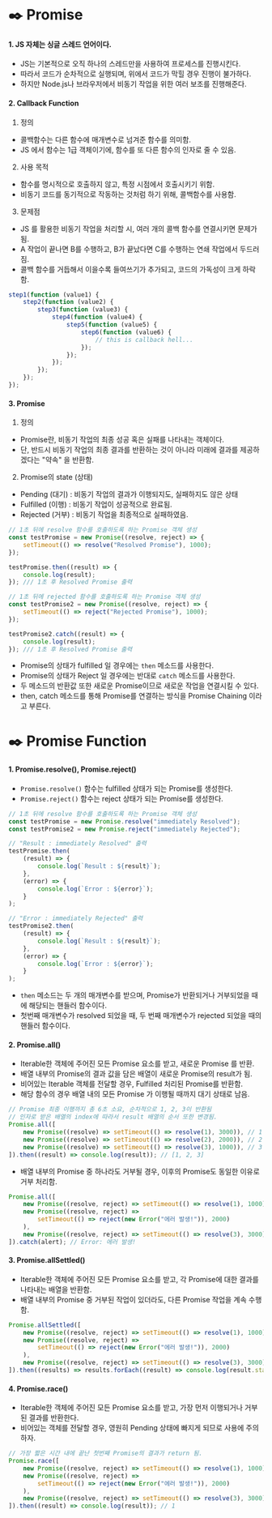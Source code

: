 # ✒️ Promise

#### 1. JS 자체는 싱글 스레드 언어이다.

- JS는 기본적으로 오직 하나의 스레드만을 사용하여 프로세스를 진행시킨다.
- 따라서 코드가 순차적으로 실행되며, 위에서 코드가 막힐 경우 진행이 불가하다.
- 하지만 Node.js나 브라우저에서 비동기 작업을 위한 여러 보조를 진행해준다.

#### 2. Callback Function

1. 정의

- 콜백함수는 다른 함수에 매개변수로 넘겨준 함수를 의미함.
- JS 에서 함수는 1급 객체이기에, 함수를 또 다른 함수의 인자로 줄 수 있음.

2. 사용 목적

- 함수를 명시적으로 호출하지 않고, 특정 시점에서 호출시키기 위함.
- 비동기 코드를 동기적으로 작동하는 것처럼 하기 위해, 콜백함수를 사용함.

3. 문제점

- JS 를 활용한 비동기 작업을 처리할 시, 여러 개의 콜백 함수를 연결시키면 문제가 됨.
- A 작업이 끝나면 B를 수행하고, B가 끝났다면 C를 수행하는 연쇄 작업에서 두드러짐.
- 콜백 함수를 거듭해서 이을수록 들여쓰기가 추가되고, 코드의 가독성이 크게 하락함.

```javascript
step1(function (value1) {
	step2(function (value2) {
		step3(function (value3) {
			step4(function (value4) {
				step5(function (value5) {
					step6(function (value6) {
						// this is callback hell...
					});
				});
			});
		});
	});
});
```

#### 3. Promise

1. 정의

- Promise란, 비동기 작업의 최종 성공 혹은 실패를 나타내는 객체이다.
- 단, 반드시 비동기 작업의 최종 결과를 반환하는 것이 아니라 미래에 결과를 제공하겠다는 "약속" 을 반환함.

2. Promise의 state (상태)

- Pending (대기) : 비동기 작업의 결과가 이행되지도, 실패하지도 않은 상태
- Fulfilled (이행) : 비동기 작업이 성공적으로 완료됨.
- Rejected (거부) : 비동기 작업을 최종적으로 실패하였음.

```javascript
// 1초 뒤에 resolve 함수를 호출하도록 하는 Promise 객체 생성
const testPromise = new Promise((resolve, reject) => {
	setTimeout(() => resolve("Resolved Promise"), 1000);
});

testPromise.then((result) => {
	console.log(result);
}); /// 1초 후 Resolved Promise 출력

// 1초 뒤에 rejected 함수를 호출하도록 하는 Promise 객체 생성
const testPromise2 = new Promise((resolve, reject) => {
	setTimeout(() => reject("Rejected Promise"), 1000);
});

testPromise2.catch((result) => {
	console.log(result);
}); /// 1초 후 Resolved Promise 출력
```

- Promise의 상태가 fulfilled 일 경우에는 `then` 메소드를 사용한다.
- Promise의 상태가 Reject 일 경우에는 반대로 `catch` 메소드를 사용한다.
- 두 메소드의 반환값 또한 새로운 Promise이므로 새로운 작업을 연결시킬 수 있다.
- then, catch 메소드를 통해 Promise를 연결하는 방식을 Promise Chaining 이라고 부른다.

# ✒️ Promise Function

#### 1. Promise.resolve(), Promise.reject()

- `Promise.resolve()` 함수는 fulfilled 상태가 되는 Promise를 생성한다.
- `Promise.reject()` 함수는 reject 상태가 되는 Promise를 생성한다.

```javascript
// 1초 뒤에 resolve 함수를 호출하도록 하는 Promise 객체 생성
const testPromise = new Promise.resolve("immediately Resolved");
const testPromise2 = new Promise.reject("immediately Rejected");

// "Result : immediately Resolved" 출력
testPromise.then(
	(result) => {
		console.log(`Result : ${result}`);
	},
	(error) => {
		console.log(`Error : ${error}`);
	}
);

// "Error : immediately Rejected" 출력
testPromise2.then(
	(result) => {
		console.log(`Result : ${result}`);
	},
	(error) => {
		console.log(`Error : ${error}`);
	}
);
```

- `then` 메소드는 두 개의 매개변수를 받으며, Promise가 반환되거나 거부되었을 때에 해당되는 핸들러 함수이다.
- 첫번째 매개변수가 resolved 되었을 때, 두 번째 매개변수가 rejected 되었을 때의 핸들러 함수이다.

#### 2. Promise.all()

- Iterable한 객체에 주어진 모든 Promise 요소를 받고, 새로운 Promise 를 반환.
- 배열 내부의 Promise의 결과 값을 담은 배열이 새로운 Promise의 result가 됨.
- 비어있는 Iterable 객체를 전달할 경우, Fulfilled 처리된 Promise를 반환함.
- 해당 함수의 경우 배열 내의 모든 Promise 가 이행될 때까지 대기 상태로 남음.

```javascript
// Promise 최종 이행까지 총 6초 소요, 순차적으로 1, 2, 3이 반환됨
// 인자로 받은 배열의 index에 따라서 result 배열의 순서 또한 변경됨.
Promise.all([
	new Promise((resolve) => setTimeout(() => resolve(1), 3000)), // 1
	new Promise((resolve) => setTimeout(() => resolve(2), 2000)), // 2
	new Promise((resolve) => setTimeout(() => resolve(3), 1000)), // 3
]).then((result) => console.log(result)); // [1, 2, 3]
```

- 배열 내부의 Promise 중 하나라도 거부될 경우, 이후의 Promise도 동일한 이유로 거부 처리함.

```javascript
Promise.all([
	new Promise((resolve, reject) => setTimeout(() => resolve(1), 1000)),
	new Promise((resolve, reject) =>
		setTimeout(() => reject(new Error("에러 발생!")), 2000)
	),
	new Promise((resolve, reject) => setTimeout(() => resolve(3), 3000)),
]).catch(alert); // Error: 에러 발생!
```

#### 3. Promise.allSettled()

- Iterable한 객체에 주어진 모든 Promise 요소를 받고, 각 Promise에 대한 결과를 나타내는 배열을 반환함.
- 배열 내부의 Promise 중 거부된 작업이 있더라도, 다른 Promise 작업을 계속 수행함.

```javascript
Promise.allSettled([
	new Promise((resolve, reject) => setTimeout(() => resolve(1), 1000)),
	new Promise((resolve, reject) =>
		setTimeout(() => reject(new Error("에러 발생!")), 2000)
	),
	new Promise((resolve, reject) => setTimeout(() => resolve(3), 3000)),
]).then((results) => results.forEach((result) => console.log(result.status))); // fulfilled, rejected, fulfilled
```

#### 4. Promise.race()

- Iterable한 객체에 주어진 모든 Promise 요소를 받고, 가장 먼저 이행되거나 거부된 결과를 반환한다.
- 비어있는 객체를 전달할 경우, 영원히 Pending 상태에 빠지게 되므로 사용에 주의하자.

```javascript
// 가장 짧은 시간 내에 끝난 첫번째 Promise의 결과가 return 됨.
Promise.race([
	new Promise((resolve, reject) => setTimeout(() => resolve(1), 1000)),
	new Promise((resolve, reject) =>
		setTimeout(() => reject(new Error("에러 발생!")), 2000)
	),
	new Promise((resolve, reject) => setTimeout(() => resolve(3), 3000)),
]).then((result) => console.log(result)); // 1
```
